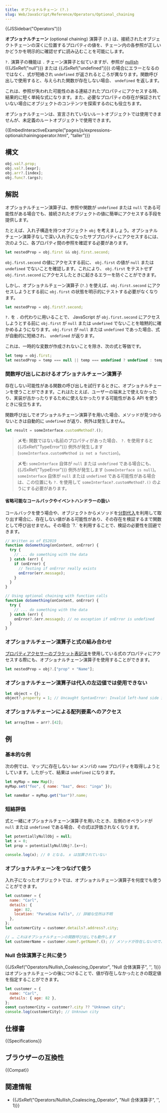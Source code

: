 ```yaml
---
title: オプショナルチェーン (?.)
slug: Web/JavaScript/Reference/Operators/Optional_chaining
---
```


{{JSSidebar("Operators")}}

**オプショナルチェーン** (optional chaining) 演算子 (**`?.`**) は、接続されたオブジェクトチェーンの深くに位置するプロパティの値を、チェーン内の各参照が正しいかどうかを明示的に確認せずに読み込むことを可能にします。

`?.` 演算子の機能は `.` チェーン演算子と似ていますが、参照が [nullish](/ja/docs/Glossary/Nullish) ({{JSxRef("null")}} または {{JSxRef("undefined")}}) の場合にエラーとなるのではなく、式が短絡され `undefined` が返されるところが異なります。関数呼び出しで使用すると、与えられた関数が存在しない場合、 `undefined` を返します。

これは、参照が失われた可能性のある連結されたプロパティにアクセスする時、結果的に短く単純な式になります。また、必要なプロパティの存在が保証されていない場合にオブジェクトのコンテンツを探索するのにも役立ちます。

オプショナルチェーンは、宣言されていないルートオブジェクトでは使用できませんが、未定義のルートオブジェクトで使用できます。

{{EmbedInteractiveExample("pages/js/expressions-optionalchainingoperator.html",
  "taller")}}

## 構文

```js
obj.val?.prop;
obj.val?.[expr];
obj.arr?.[index];
obj.func?.(args);
```

## 解説

オプショナルチェーン演算子は、参照や関数が `undefined` または `null` である可能性がある場合でも、接続されたオブジェクトの値に簡単にアクセスする手段を提供します。

たとえば、入れ子構造を持つオブジェクト `obj` を考えましょう。オプショナルチェーン演算子なしで深い入れ子になったサブプロパティにアクセスするには、次のように、各プロパティ間の参照を確認する必要があります。

```js
let nestedProp = obj.first && obj.first.second;
```

`obj.first.second` の値にアクセスする前に、 `obj.first` の値が `null` または `undefined` でないことを確認します。これにより、 `obj.first` をテストせず `obj.first.second` にアクセスしたときに起きるエラーを防ぐことができます。

しかし、オプショナルチェーン演算子 (`?.`) を使えば、`obj.first.second` にアクセスしようとする前に `obj.first` の状態を明示的にテストする必要がなくなります。</p>

```js
let nestedProp = obj.first?.second;
```

`?.` を `.` の代わりに用いることで、 JavaScript が `obj.first.second` にアクセスしようとする前に `obj.first` が `null` または `undefined` でないことを暗黙的に確かめるようになります。`obj.first` が `null` または `undefined` であった場合、式が自動的に短絡され、 `undefined` が返ります。

これは、一時的な変数が作成されないことを除き、次の式と等価です。

```js
let temp = obj.first;
let nestedProp = temp === null || temp === undefined ? undefined : temp.second;
```

### 関数呼び出しにおけるオプショナルチェーン演算子

存在しない可能性がある関数の呼び出しを試行するときに、オプショナルチェーンを使うことができます。これはたとえば、ユーザーの端末上で使えなかったり、実装が古かったりするために使えなかったりする可能性がある API を使うときに役立ちます。

関数呼び出しでオプショナルチェーン演算子を用いた場合、メソッドが見つからないときは自動的に `undefined` が返り、例外は発生しません。

```js
let result = someInterface.customMethod?.();
```

> **メモ:** 関数ではない名前のプロパティがあった場合、 `?.` を使用すると {{JSxRef("TypeError")}} 例外が発生します
> (`someInterface.customMethod is not a function`)。

> **メモ:** `someInterface` 自体が `null` または `undefined` である場合にも、 {{JSxRef("TypeError")}} 例外が発生します (`someInterface is null`)。 `someInterface` 自体が `null` または `undefined` である可能性がある場合は、この位置にも `?.` を使用して `someInterface?.customMethod?.()` のようにする必要があります。

#### 省略可能なコールバックやイベントハンドラーの扱い

<p>コールバックを使う場合や、オブジェクトからメソッドを<a href="/ja/docs/Web/JavaScript/Reference/Operators/Destructuring_assignment">分割代入</a>を利用して取り出す場合に、存在しない値がある可能性があり、その存在を検証するまで関数として呼び出せません。その場合 `?.` を利用することで、検証の必要性を回避できます。

```js
// Written as of ES2019
function doSomething(onContent, onError) {
  try {
    // ... do something with the data
  } catch (err) {
    if (onError) {
      // Testing if onError really exists
      onError(err.message);
    }
  }
}
```

```js
// Using optional chaining with function calls
function doSomething(onContent, onError) {
  try {
    // ... do something with the data
  } catch (err) {
    onError?.(err.message); // no exception if onError is undefined
  }
}
```

### オプショナルチェーン演算子と式の組み合わせ

[プロパティアクセサーのブラケット表記法](/ja/docs/Web/JavaScript/Reference/Operators/Property_Accessors#bracket_notation)を使用している式のプロパティにアクセスする際にも、オプショナルチェーン演算子を使用することができます。

```js
let nestedProp = obj?.["prop" + "Name"];
```

### オプショナルチェーン演算子は代入の左辺値では使用できない

```js
let object = {};
object?.property = 1; // Uncaught SyntaxError: Invalid left-hand side in assignment
```

### オプショナルチェーンによる配列要素へのアクセス

```js
let arrayItem = arr?.[42];
```

## 例

### 基本的な例

次の例では、マップに存在しない `bar` メンバの `name` プロパティを取得しようとしています。したがって、結果は `undefined` になります。

```js
let myMap = new Map();
myMap.set("foo", { name: "baz", desc: "inga" });

let nameBar = myMap.get("bar")?.name;
```

### 短絡評価

式と一緒にオプショナルチェーン演算子を用いたとき、左側のオペランドが `null` または `undefined` である場合、その式は評価されなくなります。

```js
let potentiallyNullObj = null;
let x = 0;
let prop = potentiallyNullObj?.[x++];

console.log(x); // 0 となる。 x は加算されていない
```

### オプショナルチェーンをつなげて使う

入れ子になったオブジェクトでは、オプショナルチェーン演算子を何度でも使うことができます。

```js
let customer = {
  name: "Carl",
  details: {
    age: 82,
    location: "Paradise Falls", // 詳細な住所は不明
  },
};
let customerCity = customer.details?.address?.city;

// … これはオプショナルチェーンの関数呼び出しでも動作します
let customerName = customer.name?.getName?.(); // メソッドが存在しないので、 customerName は undefined
```

### Null 合体演算子と共に使う

{{JSxRef("Operators/Nullish_Coalescing_Operator", "Null 合体演算子", '', 1)}}はオプショナルチェーンの後につけることで、値が存在しなかったときの既定値を指定することができます。

```js
let customer = {
  name: "Carl",
  details: { age: 82 },
};
const customerCity = customer?.city ?? "Unknown city";
console.log(customerCity); // Unknown city
```

## 仕様書

{{Specifications}}

## ブラウザーの互換性

{{Compat}}

## 関連情報

- {{JSxRef("Operators/Nullish_Coalescing_Operator", "Null 合体演算子", '', 1)}}
